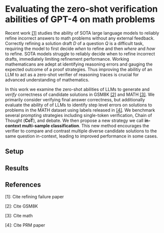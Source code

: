 # Evaluating the zero-shot verification abilities of GPT-4 on math problems

Recent work [[1]](#references) studies the ability of SOTA large language models to reliably refine incorrect answers to math problems without any external feedback. Correctly refining a solution draft $D$ of a question $Q$ is a difficult task, requiring the model to first decide *when* to refine and then *where* and *how* to refine. SOTA models struggle to reliably decide when to refine incorrect drafts, immediately limiting refinement performance. Working mathematicans are adept at identifying reasoning errors and gauging the expected outcome of a proof strategies. Thus improving the abilitiy of an LLM to act as a zero-shot verifier of reasoning traces is crucial for advanced understanding of mathematics. 

In this work we examine the zero-shot abilities of LLMs to generate and *verify* correctness of candidate solutions in GSM8K [[2]](#references) and MATH [[3]](#references). We primarily consider verifying final answer correctness, but additionally evaluate the ability of of LLMs to identify step level errors on solutions to problems in the MATH dataset using labels released in [[4]](#references). We benchmark several prompting strategies including single-token verification, Chain of Thought (**CoT**), and debate. We then propose a new strategy we call **in-context multi-sample classification**. This new method encourages the verifier to compare and contrast multiple diverse candidate solutions to the same question in-context, leading to improved performance in some cases.

## Setup


## Results


## References

[1]: Cite refining failure paper

[2]: Cite GSM8K

[3]: Cite math

[4]: Cite PRM paper
